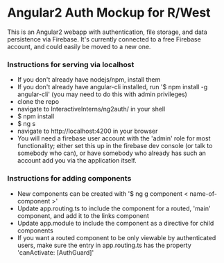 # Angular2 Auth Mockup for R/West

This is an Angular2 webapp with authentication, file storage, and data persistence via Firebase. It's currently connected to a free Firebase account, and could easily be moved to a new one.

### Instructions for serving via localhost

* If you don't already have nodejs/npm, install them
* If you don't already have angular-cli installed, run '$ npm install -g angular-cli' (you may need to do this with admin privileges)
* clone the repo
* navigate to InteractiveInterns/ng2auth/ in your shell
* $ npm install
* $ ng s
* navigate to http://localhost:4200 in your browser
* You will need a firebase user account with the 'admin' role for most functionality; either set this up in the firebase dev console (or talk to somebody who can), or have somebody who already has such an account add you via the application itself.

### Instructions for adding components

* New components can be created with '$ ng g component < name-of-component >'
* Update app.routing.ts to include the component for a routed, 'main' component, and add it to the links component
* Update app.module to include the component as a directive for child components
* If you want a routed component to be only viewable by authenticated users, make sure the entry in app.routing.ts has the property 'canActivate: [AuthGuard]'

